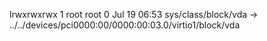 lrwxrwxrwx 1 root root 0 Jul 19 06:53 sys/class/block/vda -> ../../devices/pci0000:00/0000:00:03.0/virtio1/block/vda
